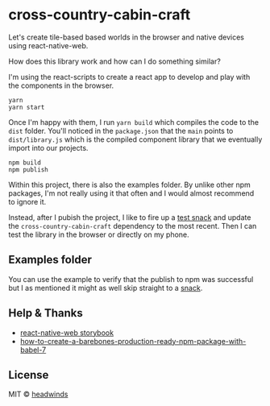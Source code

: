 # cross-country-cabin-craft

Let's create tile-based based worlds in the browser and native devices using react-native-web.

How does this library work and how can I do something similar?

I'm using the react-scripts to create a react app to develop and play with the components in the browser. 

```
yarn
yarn start
```

Once I'm happy with them, I run `yarn build` which compiles the code to the `dist` folder. You'll noticed in the `package.json` that the `main` points to `dist/library.js` which is the compiled component library that we eventually import into our projects. 

```
npm build
npm publish
```

Within this project, there is also the examples folder. By unlike other npm packages, I'm not really using it that often and I would almost recommend to ignore it. 

Instead, after I pubish the project, I like to fire up a [test snack](https://snack.expo.io/@headwinds/two-miles-squared) and update the `cross-country-cabin-craft` dependency to the most recent. Then I can test the library in the browser or directly on my phone. 

## Examples folder

You can use the example to verify that the publish to npm was successful but I as mentioned it might as well skip straight to a [snack](https://snack.expo.io/@headwinds/two-miles-squared).

## Help & Thanks

* [react-native-web storybook](https://necolas.github.io/react-native-web/docs/?path=/docs/overview-getting-started--page)
* [how-to-create-a-barebones-production-ready-npm-package-with-babel-7](https://www.cybergrx.com/resources/research-and-insights/blog/how-to-create-a-barebones-production-ready-npm-package-with-babel-7)

## License

MIT © [headwinds](https://github.com/headwinds)
